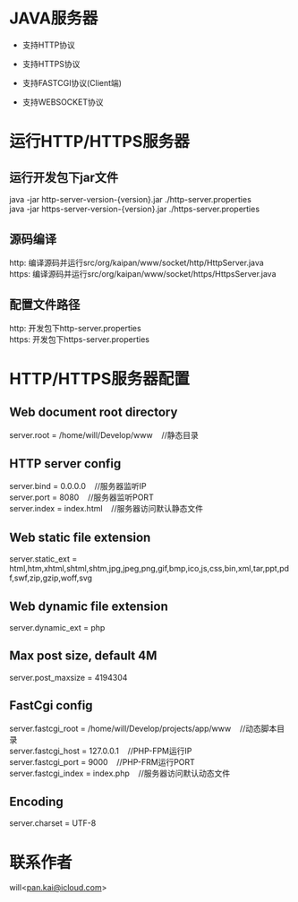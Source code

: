# JAVA服务器
+ 支持HTTP协议

+ 支持HTTPS协议 

+ 支持FASTCGI协议(Client端)

+ 支持WEBSOCKET协议

# 运行HTTP/HTTPS服务器
## 运行开发包下jar文件
java -jar http-server-version-{version}.jar ./http-server.properties  
java -jar https-server-version-{version}.jar ./https-server.properties

## 源码编译
http:  编译源码并运行src/org/kaipan/www/socket/http/HttpServer.java  
https: 编译源码并运行src/org/kaipan/www/socket/https/HttpsServer.java

## 配置文件路径
http:  开发包下http-server.properties  
https: 开发包下https-server.properties

# HTTP/HTTPS服务器配置
## Web document root directory
server.root = /home/will/Develop/www          &nbsp;&nbsp;&nbsp;//静态目录

## HTTP server config
server.bind  = 0.0.0.0                        &nbsp;&nbsp;&nbsp;//服务器监听IP　  
server.port  = 8080                           &nbsp;&nbsp;&nbsp;//服务器监听PORT  
server.index = index.html                     &nbsp;&nbsp;&nbsp;//服务器访问默认静态文件 

## Web static file extension
server.static_ext  = html,htm,xhtml,shtml,shtm,jpg,jpeg,png,gif,bmp,ico,js,css,bin,xml,tar,ppt,pdf,swf,zip,gzip,woff,svg

## Web dynamic file extension
server.dynamic_ext = php 

## Max post size, default 4M
server.post_maxsize = 4194304

## FastCgi config
server.fastcgi_root  = /home/will/Develop/projects/app/www      &nbsp;&nbsp;&nbsp;//动态脚本目录<br />
server.fastcgi_host  = 127.0.0.1                                &nbsp;&nbsp;&nbsp;//PHP-FPM运行IP<br />
server.fastcgi_port  = 9000                                     &nbsp;&nbsp;&nbsp;//PHP-FRM运行PORT<br />
server.fastcgi_index = index.php                                &nbsp;&nbsp;&nbsp;//服务器访问默认动态文件<br/>

## Encoding
server.charset = UTF-8

# 联系作者
will&lt;pan.kai@icloud.com&gt;
